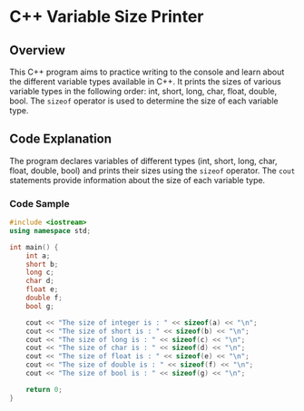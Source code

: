 # C++ Variable Size Printer

## Overview
This C++ program aims to practice writing to the console and learn about the different variable types available in C++. It prints the sizes of various variable types in the following order: int, short, long, char, float, double, bool. The `sizeof` operator is used to determine the size of each variable type.

## Code Explanation
The program declares variables of different types (int, short, long, char, float, double, bool) and prints their sizes using the `sizeof` operator. The `cout` statements provide information about the size of each variable type.

### Code Sample
```cpp
#include <iostream>
using namespace std;

int main() {
    int a; 
    short b;
    long c;
    char d;
    float e;
    double f;
    bool g;

    cout << "The size of integer is : " << sizeof(a) << "\n";
    cout << "The size of short is : " << sizeof(b) << "\n";
    cout << "The size of long is : " << sizeof(c) << "\n";
    cout << "The size of char is : " << sizeof(d) << "\n";
    cout << "The size of float is : " << sizeof(e) << "\n";
    cout << "The size of double is : " << sizeof(f) << "\n";
    cout << "The size of bool is : " << sizeof(g) << "\n";

    return 0;
}

